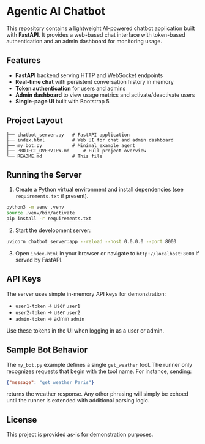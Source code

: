 # Agentic AI Chatbot

This repository contains a lightweight AI-powered chatbot application built with **FastAPI**. It provides a web-based chat interface with token-based authentication and an admin dashboard for monitoring usage.

## Features

- **FastAPI** backend serving HTTP and WebSocket endpoints
- **Real-time chat** with persistent conversation history in memory
- **Token authentication** for users and admins
- **Admin dashboard** to view usage metrics and activate/deactivate users
- **Single-page UI** built with Bootstrap 5

## Project Layout

```
├── chatbot_server.py   # FastAPI application
├── index.html          # Web UI for chat and admin dashboard
├── my_bot.py           # Minimal example agent
├── PROJECT_OVERVIEW.md     # Full project overview
└── README.md           # This file
```

## Running the Server

1. Create a Python virtual environment and install dependencies (see `requirements.txt` if present).

```bash
python3 -m venv .venv
source .venv/bin/activate
pip install -r requirements.txt
```

2. Start the development server:

```bash
uvicorn chatbot_server:app --reload --host 0.0.0.0 --port 8000
```

3. Open `index.html` in your browser or navigate to `http://localhost:8000` if served by FastAPI.

## API Keys

The server uses simple in-memory API keys for demonstration:

- `user1-token` → user `user1`
- `user2-token` → user `user2`
- `admin-token` → admin `admin`

Use these tokens in the UI when logging in as a user or admin.

## Sample Bot Behavior

The `my_bot.py` example defines a single `get_weather` tool. The runner only
recognizes requests that begin with the tool name. For instance, sending:

```json
{"message": "get_weather Paris"}
```

returns the weather response. Any other phrasing will simply be echoed until the
runner is extended with additional parsing logic.

## License

This project is provided as-is for demonstration purposes.
